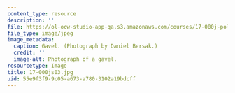 ```yaml
---
content_type: resource
description: ''
file: https://ol-ocw-studio-app-qa.s3.amazonaws.com/courses/17-000j-political-philosophy-global-justice-spring-2003/55e9f3f99c05a673a7803102a19bdcff_17-000js03.jpg
file_type: image/jpeg
image_metadata:
  caption: Gavel. (Photograph by Daniel Bersak.)
  credit: ''
  image-alt: Photograph of a gavel.
resourcetype: Image
title: 17-000js03.jpg
uid: 55e9f3f9-9c05-a673-a780-3102a19bdcff
---
```

